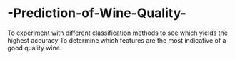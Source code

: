 # -Prediction-of-Wine-Quality-
To experiment with different classification methods to see which yields the highest accuracy To determine which features are the most indicative of a good quality wine.
